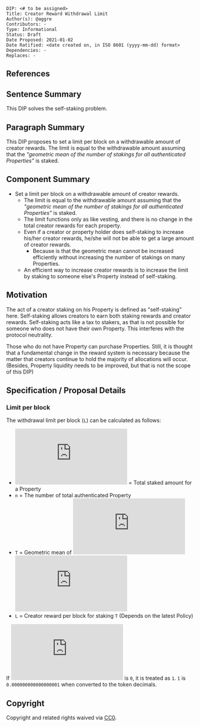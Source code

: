 ```
DIP: <# to be assigned>
Title: Creator Reward Withdrawal Limit
Author(s): @aggre
Contributors: -
Type: Informational
Status: Draft
Date Proposed: 2021-01-02
Date Ratified: <date created on, in ISO 8601 (yyyy-mm-dd) format>
Dependencies: -
Replaces: -
```

## References

## Sentence Summary

This DIP solves the self-staking problem.

## Paragraph Summary

This DIP proposes to set a limit per block on a withdrawable amount of creator rewards. The limit is equal to the withdrawable amount assuming that the _"geometric mean of the number of stakings for all authenticated Properties"_ is staked.

## Component Summary

- Set a limit per block on a withdrawable amount of creator rewards.
  - The limit is equal to the withdrawable amount assuming that the _"geometric mean of the number of stakings for all authenticated Properties"_ is staked.
  - The limit functions only as like vesting, and there is no change in the total creator rewards for each property.
  - Even if a creator or property holder does self-staking to increase his/her creator rewards, he/she will not be able to get a large amount of creator rewards.
    - Because is that the geometric mean cannot be increased efficiently without increasing the number of stakings on many Properties.
  - An efficient way to increase creator rewards is to increase the limit by staking to someone else's Property instead of self-staking.

## Motivation

The act of a creator staking on his Property is defined as "self-staking" here. Self-staking allows creators to earn both staking rewards and creator rewards. Self-staking acts like a tax to stakers, as that is not possible for someone who does not have their own Property. This interferes with the protocol neutrality.

Those who do not have Property can purchase Properties. Still, it is thought that a fundamental change in the reward system is necessary because the matter that creators continue to hold the majority of allocations will occur. (Besides, Property liquidity needs to be improved, but that is not the scope of this DIP)

## Specification / Proposal Details

### Limit per block

The withdrawal limit per block (`L`) can be calculated as follows:

- ![x](https://latex.codecogs.com/gif.latex?%5Cinline%20%5Cdpi%7B200%7D%20%5Cbg_white%20x_i) = Total staked amount for a Property
- `n` = The number of total authenticated Property
- `T` = Geometric mean of ![x](https://latex.codecogs.com/gif.latex?%5Cinline%20%5Cdpi%7B200%7D%20%5Cbg_white%20x_i)<br/>
  ![T = Geometric mean of x](https://latex.codecogs.com/gif.latex?%5Cdpi%7B240%7D%20%5Cbg_white%20%5Ctext%7BT%7D%3D%5Cleft%28%20%5Cprod_%7Bi%3D1%7D%5En%20x_i%5Cright%29%5E%7B%5Cfrac%7B1%7D%7Bn%7D%7D)
- `L` = Creator reward per block for staking `T` (Depends on the latest Policy)

If ![x](https://latex.codecogs.com/gif.latex?%5Cinline%20%5Cdpi%7B200%7D%20%5Cbg_white%20x_i) is `0`, it is treated as `1`. `1` is `0.000000000000000001` when converted to the token decimals.

## Copyright

Copyright and related rights waived via [CC0](https://creativecommons.org/publicdomain/zero/1.0/).
